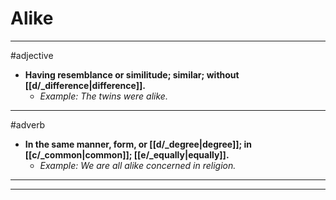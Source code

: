 # Alike
---
#adjective
- **Having resemblance or similitude; similar; without [[d/_difference|difference]].**
	- _Example: The twins were alike._
---
#adverb
- **In the same manner, form, or [[d/_degree|degree]]; in [[c/_common|common]]; [[e/_equally|equally]].**
	- _Example: We are all alike concerned in religion._
---
---
